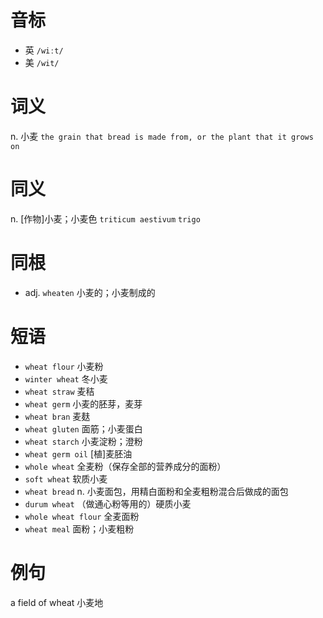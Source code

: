 # 音标

- 英 `/wiːt/`
- 美 `/wit/`

# 词义

n. 小麦
`the grain that bread is made from, or the plant that it grows on`

# 同义

n. [作物]小麦；小麦色
`triticum aestivum` `trigo`

# 同根

- adj. `wheaten` 小麦的；小麦制成的

# 短语

- `wheat flour` 小麦粉
- `winter wheat` 冬小麦
- `wheat straw` 麦秸
- `wheat germ` 小麦的胚芽，麦芽
- `wheat bran` 麦麸
- `wheat gluten` 面筋；小麦蛋白
- `wheat starch` 小麦淀粉；澄粉
- `wheat germ oil` [植]麦胚油
- `whole wheat` 全麦粉（保存全部的营养成分的面粉）
- `soft wheat` 软质小麦
- `wheat bread` n. 小麦面包，用精白面粉和全麦粗粉混合后做成的面包
- `durum wheat` （做通心粉等用的）硬质小麦
- `whole wheat flour` 全麦面粉
- `wheat meal` 面粉；小麦粗粉

# 例句

a field of wheat
小麦地


